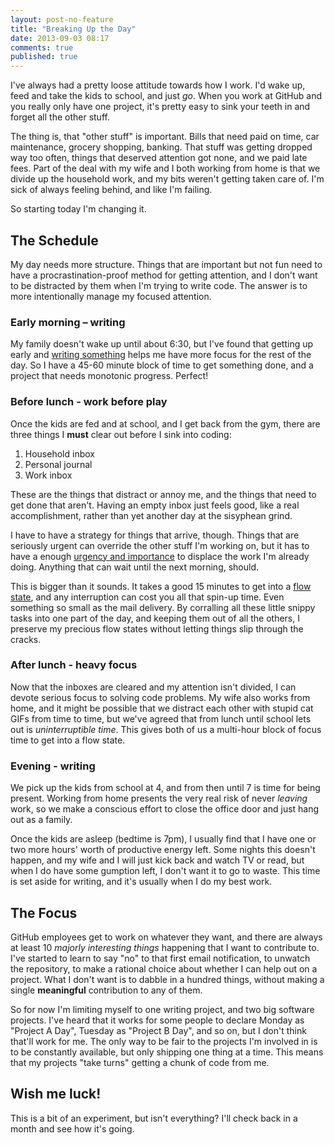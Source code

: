 ```yaml
---
layout: post-no-feature
title: "Breaking Up the Day"
date: 2013-09-03 08:17
comments: true
published: true
---
```


I've always had a pretty loose attitude towards how I work.
I'd wake up, feed and take the kids to school, and just *go*.
When you work at GitHub and you really only have one project, it's pretty easy to sink your teeth in and forget all the other stuff.

The thing is, that "other stuff" is important.
Bills that need paid on time, car maintenance, grocery shopping, banking.
That stuff was getting dropped way too often, things that deserved attention got none, and we paid late fees.
Part of the deal with my wife and I both working from home is that we divide up the household work, and my bits weren't getting taken care of.
I'm sick of always feeling behind, and like I'm failing.

So starting today I'm changing it.

## The Schedule

My day needs more structure.
Things that are important but not fun need to have a procrastination-proof method for getting attention, and I don't want to be distracted by them when I'm trying to write code.
The answer is to more intentionally manage my focused attention.

### Early morning – writing

My family doesn't wake up until about 6:30, but I've found that getting up early and [writing something](/2012/10/24/the-best-part-of-waking-up/) helps me have more focus for the rest of the day.
So I have a 45-60 minute block of time to get something done, and a project that needs monotonic progress.
Perfect!

### Before lunch - work before play
Once the kids are fed and at school, and I get back from the gym, there are three things I **must** clear out before I sink into coding:

  1. Household inbox
  1. Personal journal
  1. Work inbox
  
These are the things that distract or annoy me, and the things that need to get done that aren't.
Having an empty inbox just feels good, like a real accomplishment, rather than yet another day at the sisyphean grind.

I have to have a strategy for things that arrive, though.
Things that are seriously urgent can override the other stuff I'm working on, but it has to have a enough [urgency and importance](http://www.mindtools.com/pages/article/newHTE_91.htm) to displace the work I'm already doing.
Anything that can wait until the next morning, should.

This is bigger than it sounds.
It takes a good 15 minutes to get into a [flow state](http://psygrammer.com/2011/02/10/the-flow-programming-in-ecstasy/), and any interruption can cost you all that spin-up time.
Even something so small as the mail delivery.
By corralling all these little snippy tasks into one part of the day, and keeping them out of all the others, I preserve my precious flow states without letting things slip through the cracks.

### After lunch - heavy focus
Now that the inboxes are cleared and my attention isn't divided, I can devote serious focus to solving code problems.
My wife also works from home, and it might be possible that we distract each other with stupid cat GIFs from time to time, but we've agreed that from lunch until school lets out is *uninterruptible time*.
This gives both of us a multi-hour block of focus time to get into a flow state.

### Evening - writing
We pick up the kids from school at 4, and from then until 7 is time for being present.
Working from home presents the very real risk of never *leaving* work, so we make a conscious effort to close the office door and just hang out as a family.

Once the kids are asleep (bedtime is 7pm), I usually find that I have one or two more hours' worth of productive energy left.
Some nights this doesn't happen, and my wife and I will just kick back and watch TV or read, but when I do have some gumption left, I don't want it to go to waste.
This time is set aside for writing, and it's usually when I do my best work.

## The Focus
GitHub employees get to work on whatever they want, and there are always at least 10 *majorly interesting things* happening that I want to contribute to.
I've started to learn to say "no" to that first email notification, to unwatch the repository, to make a rational choice about whether I can help out on a project.
What I don't want is to dabble in a hundred things, without making a single **meaningful** contribution to any of them.

So for now I'm limiting myself to one writing project, and two big software projects.
I've heard that it works for some people to declare Monday as "Project A Day", Tuesday as "Project B Day", and so on, but I don't think that'll work for me.
The only way to be fair to the projects I'm involved in is to be constantly available, but only shipping one thing at a time.
This means that my projects "take turns" getting a chunk of code from me.

## Wish me luck!

This is a bit of an experiment, but isn't everything?
I'll check back in a month and see how it's going.
